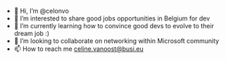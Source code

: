 - 👋 Hi, I’m @celonvo
- 👀 I’m interested to share good jobs opportunities in Belgium for dev
- 🌱 I’m currently learning how to convince good devs to evolve to their dream job :)
- 💞️ I’m looking to collaborate on networking within Microsoft community
- 📫 How to reach me celine.vanoost@busi.eu

<!---
celonvo/celonvo is a ✨ special ✨ repository because its `README.md` (this file) appears on your GitHub profile.
You can click the Preview link to take a look at your changes.
--->

